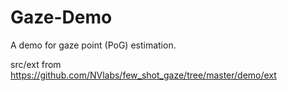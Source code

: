 # Gaze-Demo
A demo for gaze point (PoG) estimation.

src/ext from https://github.com/NVlabs/few_shot_gaze/tree/master/demo/ext
